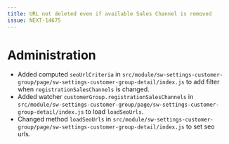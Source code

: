 ```yaml
---
title: URL not deleted even if available Sales Channel is removed
issue: NEXT-14675
---
```

# Administration
* Added computed `seoUrlCriteria` in `src/module/sw-settings-customer-group/page/sw-settings-customer-group-detail/index.js` to add filter when `registrationSalesChannels` is changed.
* Added watcher `customerGroup.registrationSalesChannels` in `src/module/sw-settings-customer-group/page/sw-settings-customer-group-detail/index.js` to load `loadSeoUrls`.
* Changed method `loadSeoUrls` in `src/module/sw-settings-customer-group/page/sw-settings-customer-group-detail/index.js` to set seo urls.
